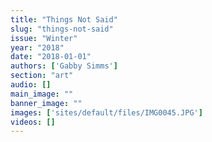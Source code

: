 ```yaml
---
title: "Things Not Said"
slug: "things-not-said"
issue: "Winter"
year: "2018"
date: "2018-01-01"
authors: ['Gabby Simms']
section: "art"
audio: []
main_image: ""
banner_image: ""
images: ['sites/default/files/IMG0045.JPG']
videos: []
---
```


